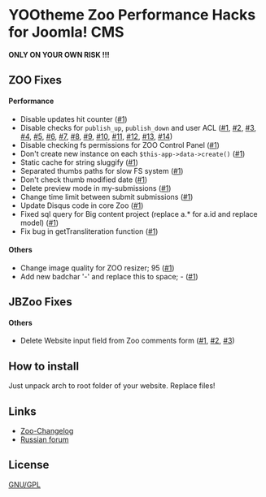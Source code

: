 # YOOtheme Zoo Performance Hacks for Joomla! CMS

**ONLY ON YOUR OWN RISK !!!**

## ZOO Fixes

#### Performance
 * Disable updates hit counter ([#1](https://github.com/JBZoo/Zoo-Hacks/blob/master/zoo-patch/administrator/components/com_zoo/tables/item.php#L168))
 * Disable checks for `publish_up`, `publish_down` and user ACL
    ([#1](https://github.com/JBZoo/Zoo-Hacks/blob/master/zoo-patch/administrator/components/com_zoo/tables/item.php#L234),
     [#2](https://github.com/JBZoo/Zoo-Hacks/blob/master/zoo-patch/administrator/components/com_zoo/tables/item.php#L280),
     [#3](https://github.com/JBZoo/Zoo-Hacks/blob/master/zoo-patch/administrator/components/com_zoo/tables/item.php#L335),
     [#4](https://github.com/JBZoo/Zoo-Hacks/blob/master/zoo-patch/administrator/components/com_zoo/tables/item.php#L379),
     [#5](https://github.com/JBZoo/Zoo-Hacks/blob/master/zoo-patch/administrator/components/com_zoo/tables/item.php#L422),
     [#6](https://github.com/JBZoo/Zoo-Hacks/blob/master/zoo-patch/administrator/components/com_zoo/tables/item.php#L465),
     [#7](https://github.com/JBZoo/Zoo-Hacks/blob/master/zoo-patch/administrator/components/com_zoo/tables/item.php#L514),
     [#8](https://github.com/JBZoo/Zoo-Hacks/blob/master/zoo-patch/administrator/components/com_zoo/tables/item.php#L542),
     [#9](https://github.com/JBZoo/Zoo-Hacks/blob/master/zoo-patch/administrator/components/com_zoo/tables/item.php#L611),
     [#10](https://github.com/JBZoo/Zoo-Hacks/blob/master/zoo-patch/administrator/components/com_zoo/tables/item.php#L629),
     [#11](https://github.com/JBZoo/Zoo-Hacks/blob/master/zoo-patch/administrator/components/com_zoo/tables/item.php#L691),
     [#12](https://github.com/JBZoo/Zoo-Hacks/blob/master/zoo-patch/administrator/components/com_zoo/tables/comment.php#L136),
     [#13](https://github.com/JBZoo/Zoo-Hacks/blob/master/zoo-patch/administrator/components/com_zoo/tables/tag.php#L48),
     [#14](https://github.com/JBZoo/Zoo-Hacks/blob/master/zoo-patch/administrator/components/com_zoo/tables/category.php#L199))
 * Disable checking fs permissions for ZOO Control Panel ([#1](https://github.com/JBZoo/Zoo-Hacks/blob/master/zoo-patch/administrator/components/com_zoo/zoo.php#L44))
 * Don't create new instance on each `$this-app->data->create()` ([#1](https://github.com/JBZoo/Zoo-Hacks/blob/master/zoo-patch/administrator/components/com_zoo/framework/helpers/data.php#L41))
 * Static cache for string sluggify ([#1](https://github.com/JBZoo/Zoo-Hacks/blob/master/zoo-patch/administrator/components/com_zoo/helpers/string.php#L72))
 * Separated thumbs paths for slow FS system ([#1](https://github.com/JBZoo/Zoo-Hacks/blob/master/zoo-patch/administrator/components/com_zoo/helpers/zoo.php#L132))
 * Don't check thumb modified date ([#1](https://github.com/JBZoo/Zoo-Hacks/blob/master/zoo-patch/administrator/components/com_zoo/helpers/zoo.php#L150))
 * Delete preview mode in my-submissions ([#1](https://github.com/JBZoo/Zoo-Hacks/blob/master/zoo-patch/components/com_zoo/partials/_mysubmissions.php#L67))
 * Change time limit between submit submissions
 ([#1](https://github.com/JBZoo/Zoo-Hacks/blob/master/zoo-patch/components/com_zoo/controllers/submission.php#L20))
 * Update Disqus code in core Zoo ([#1](https://github.com/JBZoo/Zoo-Hacks/blob/master/zoo-patch/media/zoo/elements/disqus/tmpl/disqus.php#L21))
 * Fixed sql query for Big content project (replace a.* for a.id and replace model)  ([#1](https://github.com/JBZoo/Zoo-Hacks/blob/master/zoo-patch/administrator/components/com_zoo/tables/item.php#L459))
 * Fix bug in getTransliteration function  ([#1](https://github.com/JBZoo/Zoo-Hacks/blob/master/jbzoo-patch/media/zoo/applications/jbuniversal/framework/helpers-std/string.php#L65))

#### Others
 * Change image quality for ZOO resizer; 95 ([#1](https://github.com/JBZoo/Zoo-Hacks/blob/master/zoo-patch/administrator/components/com_zoo/helpers/imagethumbnail.php#L141))
 * Add new badchar '-' and replace this to space; - ([#1](https://github.com/JBZoo/Zoo-Hacks/blob/master/joomla-patch/components/com_search/controller.php#L47))
 
## JBZoo Fixes

#### Others
 * Delete Website input field from Zoo comments form
    ([#1](https://github.com/JBZoo/Zoo-Hacks/blob/master/jbzoo-patch/media/zoo/applications/jbuniversal/templates/bootstrap/renderer/respond/_default.php#L103),
     [#2](https://github.com/JBZoo/Zoo-Hacks/blob/master/jbzoo-patch/media/zoo/applications/jbuniversal/templates/catalog/renderer/respond/_default.php#L103),
     [#3](https://github.com/JBZoo/Zoo-Hacks/blob/master/jbzoo-patch/media/zoo/applications/jbuniversal/templates/uikit/renderer/respond/_default.php#L103))

## How to install
Just unpack arch to root folder of your website. Replace files!

## Links
 * [Zoo-Changelog](https://github.com/JBZoo/Zoo-Changelog)
 * [Russian forum](http://forum.jbzoo.com/files/file/58-hak-pozvolyaet-umenshit-nagruzku-na-bd-i-fs/)

## License
[GNU/GPL](http://www.gnu.org/licenses/gpl.html)
